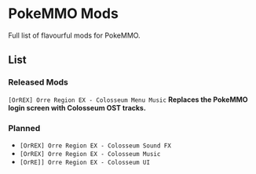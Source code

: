 # PokeMMO Mods
Full list of flavourful mods for PokeMMO.

## List

### Released Mods
`[OrREX] Orre Region EX - Colosseum Menu Music`
**Replaces the PokeMMO login screen with Colosseum OST tracks.**

### Planned
- `[OrREX] Orre Region EX - Colosseum Sound FX`
- `[OrREX] Orre Region EX - Colosseum Music`
- `[OrRE]] Orre Region EX - Colosseum UI`